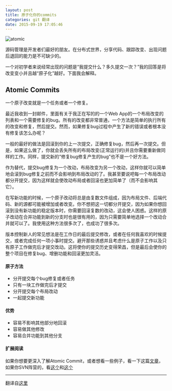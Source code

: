 ```yaml
---
layout: post
title: 原子化你的commits
categories: git 翻译
date: 2015-09-19 17:05:46
---
```


![atomic](http://www.freshconsulting.com/wp-content/uploads/cover-atomic-coding.jpg)

<!-- more -->

源码管理是开发者们最好的朋友。在分布式世界，分享代码、跟踪改变、出现问题后退回的能力是不可缺少的。

一个对初学者来说经常出现的问题是“我提交什么？多久提交一次？”我的回答是将改变变小并且越“原子化”越好。下面我会解释。

## Atomic Commits
一个原子改变就是一个任务或者一个修复。

最近我收到一封邮件，里面有关于我正在写的的一个Web App的一个布局改变的列表和一个需要修复的bug。所有的改变都非常普通，一个方法是简单的执行所有的改变和修复，然后提交。然而，如果修复bug过程中产生了新的错误或者根本没有修复该怎么办呢？

一般的最好的做法是回滚到你的上一次提交，正确修复bug，然后再一次提交。但是，如果这么做了，你就会丢失所有的布局改变(正常运行的)并且你需要重新做同样的工作。同样，提交新的“修复bug修复产生的bug”也不是一个好方法。

作为替代，提交bug修复为一个改动，布局改变为另一个改动，这样你就可以简单地会滚到bug修复之前而不会影响到布局改动的了。我甚至要说吧每一个布局改动都分开提交，因为这样就会使改动布局或者回滚也更加简单了（而不会影响其它）。

在写新功能的时候，一个原子改动将总是由复数文件组成，因为布局文件、后端代码、新的源都可能被增加或者改变。你不想把这一切都分开提交，因为如果你想回滚到没有新功能的稳定版本时，你需要回滚复数的改动，这会使人困惑。这样的原子改动在合并功能到新的分支时也是很有用的，因为只需要简单地选择一个改动合并就可以了。我使用这种方法很多次了，也成功了很多次。

版本控制新人的常见想法是在工作日的最后提交修改，或者在任何我喜欢的时候提交，或者完成任何一项小事时提交。避开那些诱惑并且考虑什么是原子工作以及只有原子工作做完后才提交改动。这将使你的提交历史变得荣昌，但是最后会使你的整个项目在修复bug、增删功能和回滚更加灵活。

#### 原子方法
* 分开提交每个bug修复或者任务
* 只有一块工作做完后才提交
* 分开提交每个布局改动
* 一起提交新功能

#### 优势
* 容易不影响其他部分地回滚
* 容易做其他修改
* 容易合并功能到其他分支

#### 扩展阅读
如果你想要更深入了解Atomic Commit，或者想看一些例子，看一下这篇[文章](https://sandofsky.com/blog/git-workflow.html)，如果你SVN阵营的，看[这个](http://svn.apache.org/repos/asf/subversion/trunk/doc/user/svn-best-practices.html)和[这个](http://svnbook.red-bean.com/en/1.7/svn.branchmerge.commonpatterns.html)

------
翻译自[这里](http://www.freshconsulting.com/atomic-commits/)